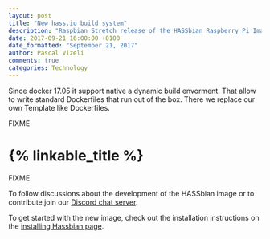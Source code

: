 ```yaml
---
layout: post
title: "New hass.io build system"
description: "Raspbian Stretch release of the HASSbian Raspberry Pi Image for Home Assistant"
date: 2017-09-21 16:00:00 +0100
date_formatted: "September 21, 2017"
author: Pascal Vizeli
comments: true
categories: Technology
---
```


Since docker 17.05 it support native a dynamic build envorment. That allow to write standard Dockerfiles that run out of the box. There we replace our own Template like Dockerfiles.

FIXME

# {% linkable_title  %}

FIXME

To follow discussions about the development of the HASSbian image or to contribute join our [Discord chat server][discord-hassio].

To get started with the new image, check out the installation instructions on the [installing Hassbian page][install].

[hassio-hardware-image-release]: https://github.com/home-assistant/hassio-build/releases/tag/1.1
[install]: https://home-assistant.io/hassio/installation/
[builder]: https://github.com/home-assistant/hassio-build/tree/master/builder
[discord-hassio]: FIXME
